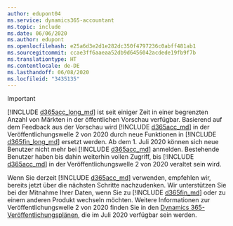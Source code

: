 ```yaml
---
author: edupont04
ms.service: dynamics365-accountant
ms.topic: include
ms.date: 06/06/2020
ms.author: edupont
ms.openlocfilehash: e25a6d3e2d1e282dc350f4797236c0abff481ab1
ms.sourcegitcommit: ccae3ff6aaeaa52db9d6456042acdede19fb9f7b
ms.translationtype: HT
ms.contentlocale: de-DE
ms.lasthandoff: 06/08/2020
ms.locfileid: "3435135"
---
```

> [!IMPORTANT]
> [!INCLUDE [d365acc_long_md](d365acc_long_md.md)] ist seit einiger Zeit in einer begrenzten Anzahl von Märkten in der öffentlichen Vorschau verfügbar. Basierend auf dem Feedback aus der Vorschau wird [!INCLUDE [d365acc_md](d365acc_md.md)] in der Veröffentlichungswelle 2 von 2020 durch neue Funktionen in [!INCLUDE [d365fin_long_md](d365fin_long_md.md)] ersetzt werden. Ab dem 1. Juli 2020 können sich neue Benutzer nicht mehr bei [!INCLUDE [d365acc_md](d365acc_md.md)] anmelden. Bestehende Benutzer haben bis dahin weiterhin vollen Zugriff, bis [!INCLUDE [d365acc_md](d365acc_md.md)] in der Veröffentlichungswelle 2 von 2020 veraltet sein wird.  

Wenn Sie derzeit [!INCLUDE [d365acc_md](d365acc_md.md)] verwenden, empfehlen wir, bereits jetzt über die nächsten Schritte nachzudenken. Wir unterstützen Sie bei der Mitnahme Ihrer Daten, wenn Sie zu [!INCLUDE [d365fin_md](d365fin_md.md)] oder zu einem anderen Produkt wechseln möchten. Weitere Informationen zur Veröffentlichungswelle 2 von 2020 finden Sie in den [Dynamics 365-Veröffentlichungsplänen](/dynamics365/release-plans/), die im Juli 2020 verfügbar sein werden.
